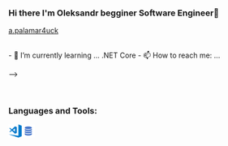 ### Hi there I'm Oleksandr begginer Software Engineer👋 

<a href="skype:a.palamar4uck?chat">a.palamar4uck</a>

<br />
- 🌱 I’m currently learning ... .NET Core
- 📫 How to reach me: ...  

-->

<br />

### Languages and Tools:


<img align="left" alt="Visual Studio Code" width="26px" src="https://raw.githubusercontent.com/github/explore/80688e429a7d4ef2fca1e82350fe8e3517d3494d/topics/visual-studio-code/visual-studio-code.png" />
<img align="left" alt="SQL" width="26px" src="https://raw.githubusercontent.com/github/explore/80688e429a7d4ef2fca1e82350fe8e3517d3494d/topics/sql/sql.png" />
